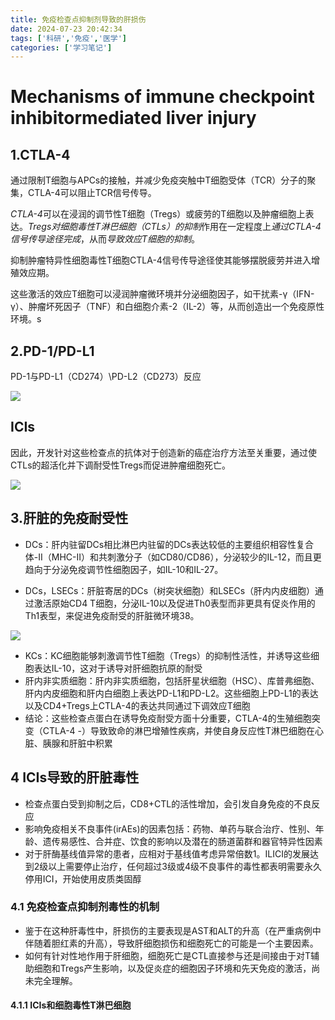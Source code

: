 ```yaml
---
title: 免疫检查点抑制剂导致的肝损伤
date: 2024-07-23 20:42:34
tags: ['科研','免疫','医学']
categories: ['学习笔记']
---
```

# Mechanisms of immune checkpoint inhibitormediated liver injury

## 1.CTLA-4

通过限制T细胞与APCs的接触，并减少免疫突触中T细胞受体（TCR）分子的聚集，CTLA-4可以阻止TCR信号传导。

*CTLA-4*可以在浸润的调节性T细胞（Tregs）或疲劳的T细胞以及肿瘤细胞上表达。*Tregs对细胞毒性T淋巴细胞（CTLs）的抑制*作用在一定程度上*通过CTLA-4信号传导途径完成*，从而*导致效应T细胞的抑制*。

抑制肿瘤特异性细胞毒性T细胞CTLA-4信号传导途径使其能够摆脱疲劳并进入增殖效应期。

这些激活的效应T细胞可以浸润肿瘤微环境并分泌细胞因子，如干扰素-γ（IFN-γ）、肿瘤坏死因子（TNF）和白细胞介素-2（IL-2）等，从而创造出一个免疫原性环境。s

## 2.PD-1/PD-L1

PD-1与PD-L1（CD274）\PD-L2（CD273）反应

![](https://cdn.jsdelivr.net/gh/Tan031105/Tan-Pichost@main/202404281038062.png)

## ICIs

因此，开发针对这些检查点的抗体对于创造新的癌症治疗方法至关重要，通过使CTLs的超活化并下调耐受性Tregs而促进肿瘤细胞死亡。

![](https://cdn.jsdelivr.net/gh/Tan031105/Tan-Pichost@main/202404281045897.png)

## 3.肝脏的免疫耐受性

* DCs：肝内驻留DCs相比淋巴内驻留的DCs表达较低的主要组织相容性复合体-II（MHC-II）和共刺激分子（如CD80/CD86），分泌较少的IL-12，而且更趋向于分泌免疫调节性细胞因子，如IL-10和IL-27。

* DCs，LSECs：肝脏寄居的DCs（树突状细胞）和LSECs（肝内内皮细胞）通过激活原始CD4  T细胞，分泌IL-10以及促进Th0表型而非更具有促炎作用的Th1表型，来促进免疫耐受的肝脏微环境38。

![](https://cdn.jsdelivr.net/gh/Tan031105/Tan-Pichost@main/202404281115223.png)

* KCs：KC细胞能够刺激调节性T细胞（Tregs）的抑制性活性，并诱导这些细胞表达IL-10，这对于诱导对肝细胞抗原的耐受
* 肝内非实质细胞：肝内非实质细胞，包括肝星状细胞（HSC）、库普弗细胞、肝内内皮细胞和肝内白细胞上表达PD-L1和PD-L2。这些细胞上PD-L1的表达以及CD4+Tregs上CTLA-4的表达共同通过下调效应T细胞
* 结论：这些检查点蛋白在诱导免疫耐受方面十分重要，CTLA-4的生殖细胞突变（CTLA-4 -）导致致命的淋巴增殖性疾病，并使自身反应性T淋巴细胞在心脏、胰腺和肝脏中积累



## 4 ICIs导致的肝脏毒性

* 检查点蛋白受到抑制之后，CD8+CTL的活性增加，会引发自身免疫的不良反应
* 影响免疫相关不良事件(irAEs)的因素包括：药物、单药与联合治疗、性别、年龄、遗传易感性、合并症、饮食的影响以及潜在的肠道菌群和器官特异性因素
* 对于肝酶基线值异常的患者，应相对于基线值考虑异常倍数1。ILICI的发展达到2级以上需要停止治疗，任何超过3级或4级不良事件的毒性都表明需要永久停用ICI，开始使用皮质类固醇

### 4.1 免疫检查点抑制剂毒性的机制

* 鉴于在这种肝毒性中，肝损伤的主要表现是AST和ALT的升高（在严重病例中伴随着胆红素的升高），导致肝细胞损伤和细胞死亡的可能是一个主要因素。
* 如何有针对性地作用于肝细胞，细胞死亡是CTL直接参与还是间接由于对T辅助细胞和Tregs产生影响，以及促炎症的细胞因子环境和先天免疫的激活，尚未完全理解。

#### 4.1.1 ICIs和细胞毒性T淋巴细胞

